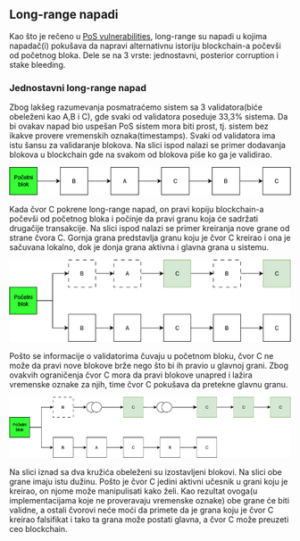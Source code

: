 ## Long-range napadi
Kao što je rečeno u [PoS vulnerabilities](/osnovni-pojmovi/pos-napadi.md), long-range su napadi u kojima napadač(i) pokušava da napravi alternativnu istoriju blockchain-a počevši od početnog bloka. Dele se na 3 vrste: jednostavni, posterior corruption i stake bleeding.
### Jednostavni long-range napad
Zbog lakšeg razumevanja posmatraćemo sistem sa 3 validatora(biće obeleženi kao A,B i C), gde svaki od validatora poseduje 33,3% sistema. Da bi ovakav napad bio uspešan PoS sistem mora biti prost, tj. sistem bez ikakve provere vremenskih oznaka(timestamps). Svaki od validatora ima istu šansu za validaranje blokova. Na slici ispod nalazi se primer dodavanja blokova u blockchain gde na svakom od blokova piše ko ga je validirao.<br/>

![Primer dodavanja blokova u sistemu](Literatura/slike/primer_blokchaina_longrange.png)

Kada čvor C pokrene long-range napad, on pravi kopiju blockchain-a počevši od početnog bloka i počinje da pravi granu koja će sadržati drugačije transakcije. Na slici ispod nalazi se primer kreiranja nove grane od strane čvora C. Gornja grana predstavlja granu koju je čvor C kreirao i ona je sačuvana lokalno, dok je donja grana aktivna i glavna grana u sistemu.

![Kreiranje nove grane](Literatura/slike/kreiranje_alternativne_grane_longrange.drawio.png)

Pošto se informacije o validatorima čuvaju u početnom bloku, čvor C ne može da pravi nove blokove brže nego što bi ih pravio u glavnoj grani. Zbog ovakvih ograničenja čvor C mora da pravi blokove unapred i lažira vremenske oznake za njih, time čvor C pokušava da pretekne glavnu granu. 

![Alternativne grane](Literatura/slike/dodavanje_blokova_u_alternativnu_granu_longrange.png)

Na slici iznad sa dva kružića obeleženi su izostavljeni blokovi. Na slici obe grane imaju istu dužinu.
Pošto je čvor C jedini aktivni učesnik u grani koju je kreirao, on njome može manipulisati kako želi. Kao rezultat ovoga(u implementacijama koje ne proveravaju vremenske oznake) obe grane će biti validne, a ostali čvorovi neće moći da primete da je grana koju je čvor C kreirao falsifikat i tako ta grana može postati glavna, a čvor C može preuzeti ceo blockchain.

